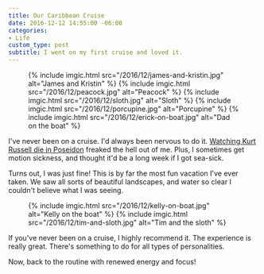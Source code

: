 ```yaml
---
title: Our Caribbean Cruise
date: 2016-12-12 14:55:00 -06:00
categories:
- Life
custom_type: post
subtitle: I went on my first cruise and loved it.
---
```


<figure class="photo-grid photo-grid--one">
  {% include imgic.html src="/2016/12/james-and-kristin.jpg" alt="James and Kristin" %}
  {% include imgic.html src="/2016/12/peacock.jpg" alt="Peacock" %}
  {% include imgic.html src="/2016/12/sloth.jpg" alt="Sloth" %}
  {% include imgic.html src="/2016/12/porcupine.jpg" alt="Porcupine" %}
  {% include imgic.html src="/2016/12/erick-on-boat.jpg" alt="Dad on the boat" %}
</figure>

I've never been on a cruise. I'd always been nervous to do it. [Watching Kurt Russell die in Poseidon](https://youtu.be/5Cv89LY4QkU) freaked the hell out of me. Plus, I sometimes get motion sickness, and thought it'd be a long week if I got sea-sick.

Turns out, I was just fine! This is by far the most fun vacation I've ever taken. We saw all sorts of beautiful landscapes, and water so clear I couldn't believe what I was seeing.

<figure class="photo-grid photo-grid--two">
  {% include imgic.html src="/2016/12/kelly-on-boat.jpg" alt="Kelly on the boat" %}
  {% include imgic.html src="/2016/12/tim-and-sloth.jpg" alt="Tim and the sloth" %}
</figure>

If you've never been on a cruise, I highly recommend it. The experience is really great. There's something to do for all types of personalities.

Now, back to the routine with renewed energy and focus!
